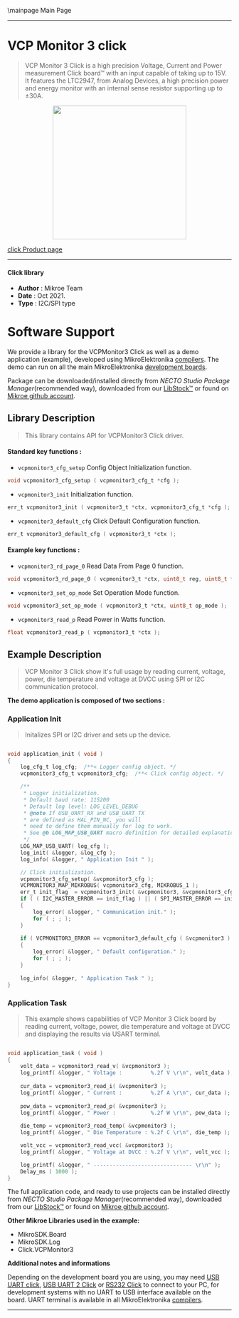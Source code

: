 \mainpage Main Page

---
# VCP Monitor 3 click

> VCP Monitor 3 Click is a high precision Voltage, Current and Power measurement Click board™ with an input capable of taking up to 15V. It features the LTC2947, from Analog Devices, a high precision power and energy monitor with an internal sense resistor supporting up to ±30A.

<p align="center">
  <img src="https://download.mikroe.com/images/click_for_ide/vcpmonitor3_click.png" height=300px>
</p>

[click Product page](https://www.mikroe.com/vcp-monitor-3-click)

---


#### Click library

- **Author**        : Mikroe Team
- **Date**          : Oct 2021.
- **Type**          : I2C/SPI type


# Software Support

We provide a library for the VCPMonitor3 Click
as well as a demo application (example), developed using MikroElektronika
[compilers](https://www.mikroe.com/necto-studio).
The demo can run on all the main MikroElektronika [development boards](https://www.mikroe.com/development-boards).

Package can be downloaded/installed directly from *NECTO Studio Package Manager*(recommended way), downloaded from our [LibStock&trade;](https://libstock.mikroe.com) or found on [Mikroe github account](https://github.com/MikroElektronika/mikrosdk_click_v2/tree/master/clicks).

## Library Description

> This library contains API for VCPMonitor3 Click driver.

#### Standard key functions :

- `vcpmonitor3_cfg_setup` Config Object Initialization function.
```c
void vcpmonitor3_cfg_setup ( vcpmonitor3_cfg_t *cfg );
```

- `vcpmonitor3_init` Initialization function.
```c
err_t vcpmonitor3_init ( vcpmonitor3_t *ctx, vcpmonitor3_cfg_t *cfg );
```

- `vcpmonitor3_default_cfg` Click Default Configuration function.
```c
err_t vcpmonitor3_default_cfg ( vcpmonitor3_t *ctx );
```

#### Example key functions :

- `vcpmonitor3_rd_page_0` Read Data From Page 0 function.
```c
void vcpmonitor3_rd_page_0 ( vcpmonitor3_t *ctx, uint8_t reg, uint8_t *rd_data, uint8_t n_bytes );
```

- `vcpmonitor3_set_op_mode` Set Operation Mode function.
```c
void vcpmonitor3_set_op_mode ( vcpmonitor3_t *ctx, uint8_t op_mode );
```

- `vcpmonitor3_read_p` Read Power in Watts function.
```c
float vcpmonitor3_read_p ( vcpmonitor3_t *ctx );
```

## Example Description

> VCP Monitor 3 Click show it's full usage by reading current, voltage, power, die temperature and voltage at DVCC using SPI or I2C communication protocol.

**The demo application is composed of two sections :**

### Application Init

> Initalizes SPI or I2C driver and sets up the device.

```c

void application_init ( void )
{
    log_cfg_t log_cfg;  /**< Logger config object. */
    vcpmonitor3_cfg_t vcpmonitor3_cfg;  /**< Click config object. */

    /** 
     * Logger initialization.
     * Default baud rate: 115200
     * Default log level: LOG_LEVEL_DEBUG
     * @note If USB_UART_RX and USB_UART_TX 
     * are defined as HAL_PIN_NC, you will 
     * need to define them manually for log to work. 
     * See @b LOG_MAP_USB_UART macro definition for detailed explanation.
     */
    LOG_MAP_USB_UART( log_cfg );
    log_init( &logger, &log_cfg );
    log_info( &logger, " Application Init " );

    // Click initialization.
    vcpmonitor3_cfg_setup( &vcpmonitor3_cfg );
    VCPMONITOR3_MAP_MIKROBUS( vcpmonitor3_cfg, MIKROBUS_1 );
    err_t init_flag  = vcpmonitor3_init( &vcpmonitor3, &vcpmonitor3_cfg );
    if ( ( I2C_MASTER_ERROR == init_flag ) || ( SPI_MASTER_ERROR == init_flag ) )
    {
        log_error( &logger, " Communication init." );
        for ( ; ; );
    }
    
    if ( VCPMONITOR3_ERROR == vcpmonitor3_default_cfg ( &vcpmonitor3 ) )
    {
        log_error( &logger, " Default configuration." );
        for ( ; ; );
    }
    
    log_info( &logger, " Application Task " );
}

```

### Application Task

> This example shows capabilities of VCP Monitor 3 Click board by reading current, voltage, power, die temperature and 
> voltage at DVCC and displaying the results via USART terminal.

```c

void application_task ( void )
{
    volt_data = vcpmonitor3_read_v( &vcpmonitor3 );
    log_printf( &logger, " Voltage :         %.2f V \r\n", volt_data );
    
    cur_data = vcpmonitor3_read_i( &vcpmonitor3 );
    log_printf( &logger, " Current :         %.2f A \r\n", cur_data );
    
    pow_data = vcpmonitor3_read_p( &vcpmonitor3 );
    log_printf( &logger, " Power :           %.2f W \r\n", pow_data );
   
    die_temp = vcpmonitor3_read_temp( &vcpmonitor3 );
    log_printf( &logger, " Die Temperature : %.2f C \r\n", die_temp );

    volt_vcc = vcpmonitor3_read_vcc( &vcpmonitor3 );
    log_printf( &logger, " Voltage at DVCC : %.2f V \r\n", volt_vcc );

    log_printf( &logger, " ------------------------------- \r\n" );
    Delay_ms ( 1000 );
}

```

The full application code, and ready to use projects can be installed directly from *NECTO Studio Package Manager*(recommended way), downloaded from our [LibStock&trade;](https://libstock.mikroe.com) or found on [Mikroe github account](https://github.com/MikroElektronika/mikrosdk_click_v2/tree/master/clicks).

**Other Mikroe Libraries used in the example:**

- MikroSDK.Board
- MikroSDK.Log
- Click.VCPMonitor3

**Additional notes and informations**

Depending on the development board you are using, you may need
[USB UART click](https://www.mikroe.com/usb-uart-click),
[USB UART 2 Click](https://www.mikroe.com/usb-uart-2-click) or
[RS232 Click](https://www.mikroe.com/rs232-click) to connect to your PC, for
development systems with no UART to USB interface available on the board. UART
terminal is available in all MikroElektronika
[compilers](https://shop.mikroe.com/compilers).

---
